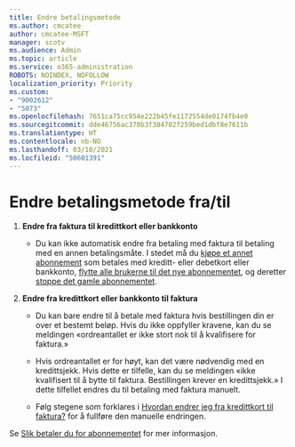 ```yaml
---
title: Endre betalingsmetode
ms.author: cmcatee
author: cmcatee-MSFT
manager: scotv
ms.audience: Admin
ms.topic: article
ms.service: o365-administration
ROBOTS: NOINDEX, NOFOLLOW
localization_priority: Priority
ms.custom:
- "9002612"
- "5073"
ms.openlocfilehash: 7651ca75cc954e222b45fe1172554de0174fb4e0
ms.sourcegitcommit: dde46756ac370b3f384702f259bed1dbf8e7611b
ms.translationtype: HT
ms.contentlocale: nb-NO
ms.lasthandoff: 03/10/2021
ms.locfileid: "50601391"
---
```

# <a name="change-payment-method-fromto"></a>Endre betalingsmetode fra/til

1. **Endre fra faktura til kredittkort eller bankkonto**

    - Du kan ikke automatisk endre fra betaling med faktura til betaling med en annen betalingsmåte. I stedet må du [kjøpe et annet abonnement](https://docs.microsoft.com/microsoft-365/commerce/try-or-buy-microsoft-365#buy-a-different-subscription) som betales med kreditt- eller debetkort eller bankkonto, [flytte alle brukerne til det nye abonnementet](https://docs.microsoft.com/microsoft-365/commerce/subscriptions/move-users-different-subscription), og deretter [stoppe det gamle abonnementet](https://docs.microsoft.com/microsoft-365/commerce/subscriptions/cancel-your-subscription).

2. **Endre fra kredittkort eller bankkonto til faktura**

    - Du kan bare endre til å betale med faktura hvis bestillingen din er over et bestemt beløp. Hvis du ikke oppfyller kravene, kan du se meldingen «ordreantallet er ikke stort nok til å kvalifisere for faktura.»

    - Hvis ordreantallet er for høyt, kan det være nødvendig med en kredittsjekk. Hvis dette er tilfelle, kan du se meldingen «ikke kvalifisert til å bytte til faktura. Bestillingen krever en kredittsjekk.» I dette tilfellet endres du til betaling med faktura manuelt.

    - Følg stegene som forklares i [Hvordan endrer jeg fra kredittkort til faktura?](how-do-i-change-from-credit-card-payments-to-invoice.md) for å fullføre den manuelle endringen.

Se [Slik betaler du for abonnementet](https://docs.microsoft.com/microsoft-365/commerce/billing-and-payments/pay-for-your-subscription) for mer informasjon.
